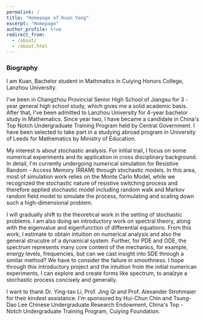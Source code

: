```yaml
---
permalink: /
title: "Homepage of Kuan Yang"
excerpt: "Homepage"
author_profile: true
redirect_from: 
  - /about/
  - /about.html
---
```


### Biography
I am Kuan, Bachelor student in Mathmatics in Cuiying Honors College, Lanzhou University.

I've been in Changzhou Provincial Senior High School of Jiangsu for 3 - year general high school study, which gives me a solid academic basis. After that, I've been admitted to Lanzhou University for 4-year bachelor study in Mathematics. Since year two, I have became a candidate in China's Top Notch Undergraduate Training Program held by Central Government. I have been selected to take part in a studying abroad program in University of Leeds for Mathematics by Ministry of Education.

My interest is about stochastic analysis. For initial trail, I focus on some numerical experiments and its application in cross disciplinary background. In detail,  I'm currently undergoing numerical simulation for Resistive Random - Access Memory (RRAM) through stochastic models. In this area, most of simulation work relies on the Monte Carlo Model, while we recognized the stochastic nature of resistive switching process and therefore applied stochastic model including random walk and Markov random field model to simulate the process, formulating and scaling down such a high-dimensional problem. 

I will gradually shift to the theoretical work in the setting of stochastic problems. I am also doing an introductory work on spectral theory, along with the eigenvalue and eigenfunction of differential equations. From this work, I estimate to obtain intuition on numerical analysis and also the general strucutre of a dynamical system. Further, for PDE and ODE, the spectrum represents many core content of the mechanics, for example, energy levels, frequencies, but can we cast insight into SDE through a similar method? We have to consider the failure in smoothness. I hope through this introductory project and the intuition from the initial numerican experiments, I can explore and create forms like spectrum, to analzye a stochastic process concisely and generally.

I want to thank Dr. Ying-tao Li, Prof. Jing Qi and Prof. Alexander Strohmaier for their kindest assistance. I'm sponsored by Hui-Chun Chin and Tsung-Dao Lee Chinese Undergraduate Research Endowment, China's Top - Notch Undergraduate Training Program, Cuiying Foundation.

